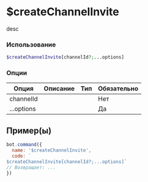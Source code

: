 # $createChannelInvite
desc
### Использование
```php
$createChannelInvite[channelId?;...options]
```

### Опции

| Опция | Описание | Тип | Обязательно |
|--------|-------------|------|----------|
| channelId |  |  | Нет | 
| ...options |  |  | Да | 
## Пример(ы)

```javascript
bot.command({
  name: '$createChannelInvite',
  code: `
$createChannelInvite[channelId?;...options]`
// Возвращает: ...
})
```